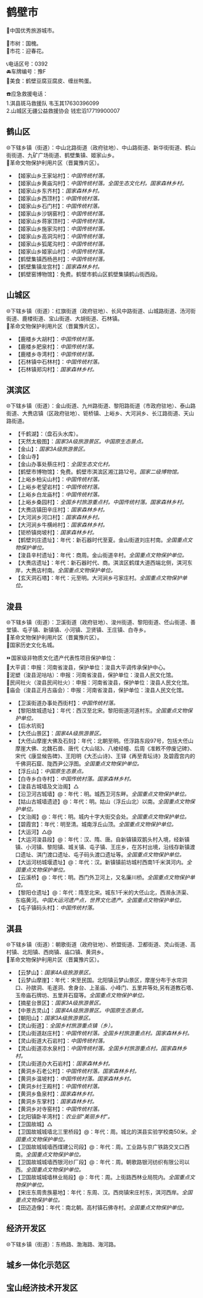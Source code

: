 # 鹤壁市  
🏅中国优秀旅游城市。  
  
🌳市树：国槐。  
🌸市花：迎春花。  
  
📞电话区号：0392  
🚘车牌编号：豫F  
🍴美食：鹤壁豆腐豆腐皮、缠丝鸭蛋。  
  
☎️应急救援电话：  
1.淇县斑马救援队 韦玉其17630396099  
2.山城区无疆公益救援协会 钱宏滔17719900007  
  
## 鹤山区  
🌐下辖乡镇（街道）：中山北路街道（政府驻地）、中山路街道、新华街街道、鹤山街街道、九矿广场街道、鹤壁集镇、姬家山乡。  
🚩革命文物保护利用片区（晋冀豫片区）。  
  
* 【姬家山乡王家站村】：*中国传统村落。*  
* 【姬家山乡黄庙沟村】：*中国传统村落。全国生态文化村。国家森林乡村。*  
* 【姬家山乡东齐村】：*国家森林乡村。*  
* 【姬家山乡西顶村】：*中国传统村落。*  
* 【姬家山乡石门村】：*中国传统村落。*  
* 【姬家山乡沙锅窑村】：*中国传统村落。*  
* 【姬家山乡蒋家顶村】：*中国传统村落。*  
* 【姬家山乡施家沟村】：*中国传统村落。*  
* 【姬家山乡高洞沟村】：*中国传统村落。*  
* 【姬家山乡狐尾沟村】：*中国传统村落。*  
* 【姬家山乡姬家山村】：*中国传统村落。*  
* 【鹤壁集镇西杨邑村】：*中国传统村落。*  
* 【鹤壁集镇龙宫村】：*国家森林乡村。*  
* 【鹤壁窑博物馆】：免费。鹤壁市鹤山区鹤壁集镇鹤山街西段。  

## 山城区  
🌐下辖乡镇（街道）：红旗街道（政府驻地）、长风中路街道、山城路街道、汤河街街道、鹿楼街道、宝山街道、大胡街道、石林镇。  
🚩革命文物保护利用片区（晋冀豫片区）。  
  
* 【鹿楼乡大胡村】：*中国传统村落。*  
* 【鹿楼乡肥泉村】：*中国传统村落。*  
* 【鹿楼乡寺湾村】：*中国传统村落。*  
* 【石林镇中石林村】：*中国传统村落。*  
* 【石林镇郑沟村】：*国家森林乡村。*  

## 淇滨区   
🌐下辖乡镇（街道）：金山街道、九州路街道、黎阳路街道（市政府驻地）、泰山路街道、大赉店镇（区政府驻地）、钜桥镇、上峪乡、大河涧乡、长江路街道、天山路街道。  
  
* 【千鹤湖】：（盘石头水库）。  
* 【天然太极图】：*国家3A级旅游景区。中国原生态景点。*  
* 【金山】：*国家3A级旅游景区。*  
* 【金山寺】  
* 【金山办事处蔡庄村】：*全国生态文化村。*  
* 【鹤壁市博物馆】：免费。鹤壁市淇滨区湘江路12号。*国家二级博物馆。*   
* 【上峪乡柏尖山村】：*中国传统村落。*  
* 【上峪乡老望岩村】：*中国传统村落。*  
* 【上峪乡白龙庙村】：*中国传统村落。*  
* 【上峪乡桑园村】：*全国乡村旅游重点村。中国传统村落。国家森林乡村。*  
* 【大赉店镇田辛庄村】：*国家森林乡村。*  
* 【大河涧乡河口村】：*国家森林乡村。*  
* 【大河涧乡牛横岭村】：*国家森林乡村。*  
* 【钜桥镇岗坡村】：*国家森林乡村。*  
* 【鹤壁刘庄遗址】：年代：新石器时代至夏。金山街道刘庄村南。*全国重点文物保护单位。*  
* 【浚县辛村遗址】：年代：商周。金山街道辛村。*全国重点文物保护单位。*  
* 【大赉店遗址】：年代：新石器时代、商。淇滨区鹤煤大道西端北侧，淇河东岸，大赉店村南。*全国重点文物保护单位。*  
* 【玄天洞石塔】：年代：元至明。大河涧乡弓家庄村。*全国重点文物保护单位。*  

## 浚县    
🌐下辖乡镇（街道）：卫溪街道（政府驻地）、浚州街道、黎阳街道、伾山街道、善堂镇、屯子镇、新镇镇、小河镇、卫贤镇、王庄镇、白寺乡。  
🚩革命文物保护利用片区（晋冀豫片区）。  
🚩国家历史文化名城。  
   
⏩国家级非物质文化遗产代表性项目保护单位：  
🔸大平调：申报：河南省浚县，保护单位：浚县大平调传承保护中心。  
🔸泥塑（浚县泥咕咕）：申报：河南省浚县，保护单位：浚县人民文化馆。  
🔸民间社火（浚县民间社火）：申报：河南省浚县，保护单位：浚县人民文化馆。  
🔸庙会（浚县正月古庙会）：申报：河南省浚县，保护单位：浚县人民文化馆。    
 
* 【卫溪街道办事处西街村】：*中国传统村落。*  
* 【黎阳故城遗址】：年代：西汉至北宋。黎阳街道河道村东。*全国重点文物保护单位。*  
* 【后水坑街】  
* 【大伾山景区】：*国家4A级旅游景区。*  
* 【大伾山摩崖大佛及石刻】：年代：北朝至明。伾浮路东段97号，包括大伾山摩崖大佛、北魏石兽、唐代《大山铭》、八棱经幢、后周《准敕不停废记碑》、宋代《康显候告碑》、王阳明《大丕山诗》、王铎《再至青坛诗》及碧霞宫内的千佛洞石窟、陇西尹公浮图。*全国重点文物保护单位。*  
* 【浮丘山】：*中国原生态景点。*  
* 【白寺乡白寺村】：*中国传统村落。国家森林乡村。*  
* 【浚县古城墙及文治阁】△
* 【沿卫河古城墙】@：年代：明。城西卫河东畔。*全国重点文物保护单位。*  
* 【姑山古城墙遗迹】@：年代：明。姑山（浮丘山北）以南。*全国重点文物保护单位。*  
* 【文治阁】@：年代：明。城内十字大街交会处。*全国重点文物保护单位。*  
* 【碧霞宫】：年代：明至清。城南浮丘山顶。*全国重点文物保护单位。*  
* 【大运河】△@
* 【大运河浚县段】@：年代：汉、隋、唐。自新镇镇双鹅头村入境，经新镇镇、小河镇、黎阳镇、城关镇、屯子镇、王庄乡，在苏村出境，沿线存新镇渡口遗址、淇门渡口遗址、屯子码头渡口遗址等。*全国重点文物保护单位。*  
* 【大运河枋城堰遗址】@：年代：汉。新镇镇前坊城村西南1千米淇河内。*全国重点文物保护单位。*  
* 【云溪桥】@：年代：明。西门外卫河上，又名廉川桥。*全国重点文物保护单位。*  
* 【黎阳仓遗址】@：年代：隋至北宋。城东1千米的大伾山北，西濒永济渠、东临黄河。*中国大运河遗产点，世界文化遗产。全国重点文物保护单位。*  
* 【屯子镇码头村】：*中国传统村落。*  

## 淇县  
🌐下辖乡镇（街道）：朝歌街道（政府驻地）、桥盟街道、卫都街道、灵山街道、高村镇、北阳镇、西岗镇、庙口镇、黄洞乡。  
🚩革命文物保护利用片区（晋冀豫片区）。  
  
* 【云梦山】：*国家4A级旅游景区。*  
* 【云梦山摩崖】：年代：宋至民国。北阳镇云梦山景区，摩崖分布于水帘洞口、孙膑洞、毛遂洞、舍身台、上圣庙、小峰门、五里井等处,另有道教石塔、玉帝庙石牌坊、五里井石窟等。*全国重点文物保护单位。*  
* 【摘星台景区】：*国家3A级旅游景区。*  
* 【中景古灵山】：*国家4A级旅游景区。中国原生态景点。*  
* 【朝阳山】：*国家3A级旅游景区。*  
* 【灵山街道】：*全国乡村旅游重点镇（乡）。*  
* 【灵山街道赵庄村】：*中国传统村落。全国乡村旅游重点村。国家森林乡村。*  
* 【灵山街道大石岩村】：*中国传统村落。*  
* 【灵山街道凉水泉村】：*中国传统村落。全国乡村旅游重点村。国家森林乡村。*  
* 【灵山街道办大石岩村】：*国家森林乡村。*  
* 【黄洞乡石老公村】：*中国传统村落。国家森林乡村。*  
* 【黄洞乡温坡村】：*中国传统村落。国家森林乡村。*  
* 【黄洞乡纣王殿村】：*中国传统村落。*  
* 【黄洞乡鱼泉村】：*国家森林乡村。*  
* 【黄洞乡东掌村】：*国家森林乡村。*  
* 【黄洞乡对寺窑村】：*中国传统村落。*  
* 【北阳镇卧羊湾村】：*农业部“美丽乡村”。*  
* 【卫国故城】△
* 【卫国故城城墙北三里桥段】@：年代：周。城北的淇县实验学校南50米。*全国重点文物保护单位。*  
* 【卫国故城城墙西煤建公司段】@：年代：周。工业路与京广铁路交叉口西南。*全国重点文物保护单位。*  
* 【卫国故城城墙西银河纱厂段】@：年代：周。朝歌路银河纺织有限公司以西。*全国重点文物保护单位。*  
* 【卫国故城城墙林业局段】@：年代：周。上街路西林业局院内。*全国重点文物保护单位。*  
* 【宋庄东周贵族墓地】：年代：东周、汉。西岗镇宋庄村东，淇河西岸。*全国重点文物保护单位。*  
* 【田迈造像】：年代：南北朝。高村镇石佛寺村。*全国重点文物保护单位。*  

## 经济开发区  
🌐下辖乡镇（街道）：东杨路、渤海路、海河路。  
  
## 城乡一体化示范区  
  
## 宝山经济技术开发区